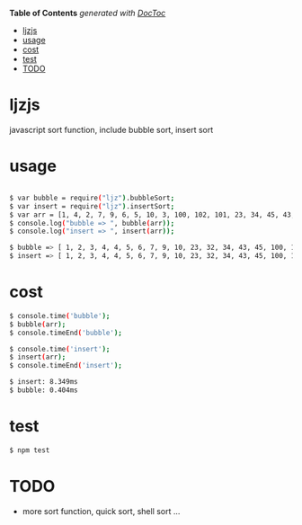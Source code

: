 <!-- START doctoc generated TOC please keep comment here to allow auto update -->
<!-- DON'T EDIT THIS SECTION, INSTEAD RE-RUN doctoc TO UPDATE -->
**Table of Contents**  *generated with [DocToc](https://github.com/thlorenz/doctoc)*

- [ljzjs](#ljzjs)
- [usage](#usage)
- [cost](#cost)
- [test](#test)
- [TODO](#todo)

<!-- END doctoc generated TOC please keep comment here to allow auto update -->

ljzjs
=====
javascript sort function, include bubble sort, insert sort


usage
=====

```bash

$ var bubble = require("ljz").bubbleSort;
$ var insert = require("ljz").insertSort;
$ var arr = [1, 4, 2, 7, 9, 6, 5, 10, 3, 100, 102, 101, 23, 34, 45, 43, 32, 4];
$ console.log("bubble => ", bubble(arr));
$ console.log("insert => ", insert(arr));
```

```bash
$ bubble => [ 1, 2, 3, 4, 4, 5, 6, 7, 9, 10, 23, 32, 34, 43, 45, 100, 101, 102 ]
$ insert => [ 1, 2, 3, 4, 4, 5, 6, 7, 9, 10, 23, 32, 34, 43, 45, 100, 101, 102 ]
```

cost
=====

```bash
$ console.time('bubble');
$ bubble(arr);
$ console.timeEnd('bubble');
```

```bash
$ console.time('insert');
$ insert(arr);
$ console.timeEnd('insert');
```

```bash
$ insert: 8.349ms
$ bubble: 0.404ms
```

test
====

```bash
$ npm test
```


TODO
====
- more sort function, quick sort, shell sort ...

